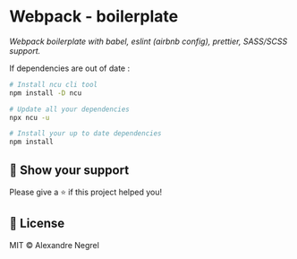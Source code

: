 # Webpack - boilerplate

_Webpack boilerplate with babel, eslint (airbnb config), prettier, SASS/SCSS support._

If dependencies are out of date :

```bash
# Install ncu cli tool
npm install -D ncu

# Update all your dependencies
npx ncu -u

# Install your up to date dependencies
npm install
```

## :stars: Show your support

Please give a :star: if this project helped you!

## :scroll: License

MIT © Alexandre Negrel
